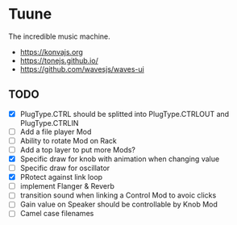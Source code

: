 # Tuune

The incredible music machine.

* https://konvajs.org
* https://tonejs.github.io/
* https://github.com/wavesjs/waves-ui

## TODO

- [X] PlugType.CTRL should be splitted into PlugType.CTRLOUT and  PlugType.CTRLIN
- [ ] Add a file player Mod
- [ ] Ability to rotate Mod on Rack
- [ ] Add a top layer to put more Mods?
- [X] Specific draw for knob with animation when changing value
- [ ] Specific draw for oscillator
- [X] PRotect against link loop
- [ ] implement Flanger & Reverb
- [ ] transition sound when linking a Control Mod to avoic clicks
- [ ] Gain value on Speaker should be controllable by Knob Mod
- [ ] Camel case filenames
